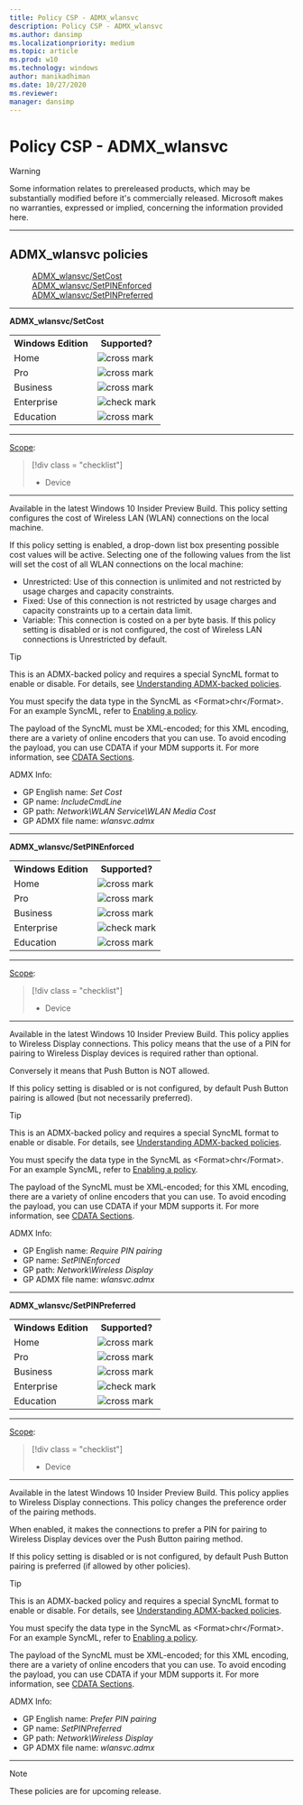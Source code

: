```yaml
---
title: Policy CSP - ADMX_wlansvc
description: Policy CSP - ADMX_wlansvc
ms.author: dansimp
ms.localizationpriority: medium
ms.topic: article
ms.prod: w10
ms.technology: windows
author: manikadhiman
ms.date: 10/27/2020
ms.reviewer: 
manager: dansimp
---
```


# Policy CSP - ADMX_wlansvc
> [!WARNING]
> Some information relates to prereleased products, which may be substantially modified before it's commercially released. Microsoft makes no warranties, expressed or implied, concerning the information provided here.

<hr/>

<!--Policies-->
## ADMX_wlansvc policies  

<dl>
  <dd>
    <a href="#admx-wlansvc-setcost">ADMX_wlansvc/SetCost</a>
  </dd>
  <dd>
    <a href="#admx-wlansvc-setpinenforced">ADMX_wlansvc/SetPINEnforced</a>
  </dd>
  <dd>
    <a href="#admx-wlansvc-setpinpreferred">ADMX_wlansvc/SetPINPreferred</a>
  </dd>
</dl>


<hr/>

<!--Policy-->
<a href="" id="admx-wlansvc-setcost"></a>**ADMX_wlansvc/SetCost**  

<!--SupportedSKUs-->
<table>
<tr>
    <th>Windows Edition</th>
    <th>Supported?</th>
</tr>
<tr>
    <td>Home</td>
    <td><img src="images/crossmark.png" alt="cross mark" /></td>
</tr>
<tr>
    <td>Pro</td>
    <td><img src="images/crossmark.png" alt="cross mark" /></td>
</tr>
<tr>
    <td>Business</td>
    <td><img src="images/crossmark.png" alt="cross mark" /></td>
</tr>
<tr>
    <td>Enterprise</td>
    <td><img src="images/checkmark.png" alt="check mark" /></td>
</tr>
<tr>
    <td>Education</td>
    <td><img src="images/crossmark.png" alt="cross mark" /></td>
</tr>
</table>

<!--/SupportedSKUs-->
<hr/>

<!--Scope-->
[Scope](./policy-configuration-service-provider.md#policy-scope):

> [!div class = "checklist"]
> * Device

<hr/>

<!--/Scope-->
<!--Description-->
Available in the latest Windows 10 Insider Preview Build. This policy setting configures the cost of Wireless LAN (WLAN) connections on the local machine.

If this policy setting is enabled, a drop-down list box presenting possible cost values will be active. Selecting one of the following values from the list will set the cost of all WLAN connections on the local machine:

- Unrestricted: Use of this connection is unlimited and not restricted by usage charges and capacity constraints.
- Fixed: Use of this connection is not restricted by usage charges and capacity constraints up to a certain data limit.  
- Variable: This connection is costed on a per byte basis.  If this policy setting is disabled or is not configured, the cost of Wireless LAN connections is Unrestricted by default.

<!--/Description-->
> [!TIP]
> This is an ADMX-backed policy and requires a special SyncML format to enable or disable. For details, see [Understanding ADMX-backed policies](./understanding-admx-backed-policies.md).
> 
> You must specify the data type in the SyncML as &lt;Format&gt;chr&lt;/Format&gt;. For an example SyncML, refer to [Enabling a policy](./understanding-admx-backed-policies.md#enabling-a-policy).
> 
> The payload of the SyncML must be XML-encoded; for this XML encoding, there are a variety of online encoders that you can use. To avoid encoding the payload, you can use CDATA if your MDM supports it. For more information, see [CDATA Sections](http://www.w3.org/TR/REC-xml/#sec-cdata-sect).

<!--ADMXBacked-->
ADMX Info:  
-   GP English name: *Set Cost*
-   GP name: *IncludeCmdLine*
-   GP path: *Network\WLAN Service\WLAN Media Cost*
-   GP ADMX file name: *wlansvc.admx*

<!--/ADMXBacked-->
<!--/Policy-->
<hr/>

<!--Policy-->
<a href="" id="admx-wlansvc-setpinenforced"></a>**ADMX_wlansvc/SetPINEnforced**  

<!--SupportedSKUs-->
<table>
<tr>
    <th>Windows Edition</th>
    <th>Supported?</th>
</tr>
<tr>
    <td>Home</td>
    <td><img src="images/crossmark.png" alt="cross mark" /></td>
</tr>
<tr>
    <td>Pro</td>
    <td><img src="images/crossmark.png" alt="cross mark" /></td>
</tr>
<tr>
    <td>Business</td>
    <td><img src="images/crossmark.png" alt="cross mark" /></td>
</tr>
<tr>
    <td>Enterprise</td>
    <td><img src="images/checkmark.png" alt="check mark" /></td>
</tr>
<tr>
    <td>Education</td>
    <td><img src="images/crossmark.png" alt="cross mark" /></td>
</tr>
</table>

<!--/SupportedSKUs-->
<hr/>

<!--Scope-->
[Scope](./policy-configuration-service-provider.md#policy-scope):

> [!div class = "checklist"]
> * Device

<hr/>

<!--/Scope-->
<!--Description-->
Available in the latest Windows 10 Insider Preview Build. This policy applies to Wireless Display connections. This policy means that the use of a PIN for pairing to Wireless Display devices is required rather than optional.

Conversely it means that Push Button is NOT allowed.

If this policy setting is disabled or is not configured, by default Push Button pairing is allowed (but not necessarily preferred).

<!--/Description-->
> [!TIP]
> This is an ADMX-backed policy and requires a special SyncML format to enable or disable. For details, see [Understanding ADMX-backed policies](./understanding-admx-backed-policies.md).
> 
> You must specify the data type in the SyncML as &lt;Format&gt;chr&lt;/Format&gt;. For an example SyncML, refer to [Enabling a policy](./understanding-admx-backed-policies.md#enabling-a-policy).
> 
> The payload of the SyncML must be XML-encoded; for this XML encoding, there are a variety of online encoders that you can use. To avoid encoding the payload, you can use CDATA if your MDM supports it. For more information, see [CDATA Sections](http://www.w3.org/TR/REC-xml/#sec-cdata-sect).

<!--ADMXBacked-->
ADMX Info:  
-   GP English name: *Require PIN pairing*
-   GP name: *SetPINEnforced*
-   GP path: *Network\Wireless Display*
-   GP ADMX file name: *wlansvc.admx*

<!--/ADMXBacked-->
<!--/Policy-->
<hr/>

<!--Policy-->
<a href="" id="admx-wlansvc-setpinpreferred"></a>**ADMX_wlansvc/SetPINPreferred**  

<!--SupportedSKUs-->
<table>
<tr>
    <th>Windows Edition</th>
    <th>Supported?</th>
</tr>
<tr>
    <td>Home</td>
    <td><img src="images/crossmark.png" alt="cross mark" /></td>
</tr>
<tr>
    <td>Pro</td>
    <td><img src="images/crossmark.png" alt="cross mark" /></td>
</tr>
<tr>
    <td>Business</td>
    <td><img src="images/crossmark.png" alt="cross mark" /></td>
</tr>
<tr>
    <td>Enterprise</td>
    <td><img src="images/checkmark.png" alt="check mark" /></td>
</tr>
<tr>
    <td>Education</td>
    <td><img src="images/crossmark.png" alt="cross mark" /></td>
</tr>
</table>

<!--/SupportedSKUs-->
<hr/>

<!--Scope-->
[Scope](./policy-configuration-service-provider.md#policy-scope):

> [!div class = "checklist"]
> * Device

<hr/>

<!--/Scope-->
<!--Description-->
Available in the latest Windows 10 Insider Preview Build. This policy applies to Wireless Display connections. This policy changes the preference order of the pairing methods.

When enabled, it makes the connections to prefer a PIN for pairing to Wireless Display devices over the Push Button pairing method.

If this policy setting is disabled or is not configured, by default Push Button pairing is preferred (if allowed by other policies).

<!--/Description-->
> [!TIP]
> This is an ADMX-backed policy and requires a special SyncML format to enable or disable. For details, see [Understanding ADMX-backed policies](./understanding-admx-backed-policies.md).
> 
> You must specify the data type in the SyncML as &lt;Format&gt;chr&lt;/Format&gt;. For an example SyncML, refer to [Enabling a policy](./understanding-admx-backed-policies.md#enabling-a-policy).
> 
> The payload of the SyncML must be XML-encoded; for this XML encoding, there are a variety of online encoders that you can use. To avoid encoding the payload, you can use CDATA if your MDM supports it. For more information, see [CDATA Sections](http://www.w3.org/TR/REC-xml/#sec-cdata-sect).

<!--ADMXBacked-->
ADMX Info:  
-   GP English name: *Prefer PIN pairing*
-   GP name: *SetPINPreferred*
-   GP path: *Network\Wireless Display*
-   GP ADMX file name: *wlansvc.admx*

<!--/ADMXBacked-->
<!--/Policy-->
<hr/>

> [!NOTE]
> These policies are for upcoming release.

<!--/Policies-->

